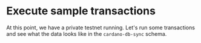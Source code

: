 # Execute sample transactions

At this point, we have a private testnet running.  Let's run some transactions and see what the data
looks like in the `cardano-db-sync` schema.

## 